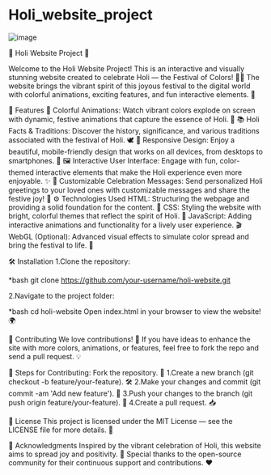 # Holi_website_project

![image](https://github.com/user-attachments/assets/fc0a4ccb-38d2-4a65-ade8-4aa61ceda4d9)

🎉 Holi Website Project 🌈

Welcome to the Holi Website Project! This is an interactive and visually stunning website created to celebrate Holi — the Festival of Colors! 🌸✨ The website brings the vibrant spirit of this joyous festival to the digital world with colorful animations, exciting features, and fun interactive elements. 💫

🌟 Features
🎨 Colorful Animations: Watch vibrant colors explode on screen with dynamic, festive animations that capture the essence of Holi. 🌈
📚 Holi Facts & Traditions: Discover the history, significance, and various traditions associated with the festival of Holi. 🕊️
📱 Responsive Design: Enjoy a beautiful, mobile-friendly design that works on all devices, from desktops to smartphones. 📲
🖼️ Interactive User Interface: Engage with fun, color-themed interactive elements that make the Holi experience even more enjoyable. ✨
🎉 Customizable Celebration Messages: Send personalized Holi greetings to your loved ones with customizable messages and share the festive joy! 💌
⚙️ Technologies Used
HTML: Structuring the webpage and providing a solid foundation for the content. 🧱
CSS: Styling the website with bright, colorful themes that reflect the spirit of Holi. 🌺
JavaScript: Adding interactive animations and functionality for a lively user experience. 🎬
WebGL (Optional): Advanced visual effects to simulate color spread and bring the festival to life. 🌟


🛠️ Installation
1.Clone the repository:

*bash
git clone https://github.com/your-username/holi-website.git

2.Navigate to the project folder:

*bash
cd holi-website
Open index.html in your browser to view the website! 🌍

🤝 Contributing
We love contributions! 🎉 If you have ideas to enhance the site with more colors, animations, or features, feel free to fork the repo and send a pull request. 💡

📝 Steps for Contributing:
Fork the repository. 🍴
1.Create a new branch (git checkout -b feature/your-feature). 🛠️
2.Make your changes and commit (git commit -am 'Add new feature'). 💬
3.Push your changes to the branch (git push origin feature/your-feature). 🚀
4.Create a pull request. 📥

📝 License
This project is licensed under the MIT License — see the LICENSE file for more details. 📜

🙏 Acknowledgments
Inspired by the vibrant celebration of Holi, this website aims to spread joy and positivity. 🌈
Special thanks to the open-source community for their continuous support and contributions. ❤️
